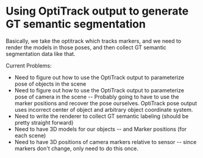 
# Using OptiTrack output to generate GT semantic segmentation

Basically, we take the optitrack which tracks markers, and we need to render the models in those poses, and then collect GT semantic segmentation data like that.

Current Problems:

- Need to figure out how to use the OptiTrack output to parameterize pose of objects in the scene
- Need to figure out how to use the OptiTrack output to parameterize pose of camera in the scene
-- Probably going to have to use the marker positions and recover the pose ourselves. OptiTrack pose output uses incorrect center of object and arbitrary object coordinate system.
- Need to write the renderer to collect GT semantic labeling (should be pretty straight forward)
- Need to have 3D models for our objects
-- and Marker positions (for each scene)
- Need to have 3D positions of camera markers relative to sensor
-- since markers don't change, only need to do this once.